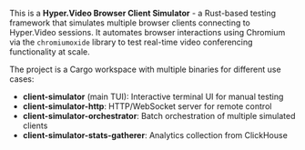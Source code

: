 This is a **Hyper.Video Browser Client Simulator** - a Rust-based testing framework that simulates multiple browser clients connecting to Hyper.Video sessions. It automates browser interactions using Chromium via the `chromiumoxide` library to test real-time video conferencing functionality at scale.

The project is a Cargo workspace with multiple binaries for different use cases:
- **client-simulator** (main TUI): Interactive terminal UI for manual testing
- **client-simulator-http**: HTTP/WebSocket server for remote control
- **client-simulator-orchestrator**: Batch orchestration of multiple simulated clients
- **client-simulator-stats-gatherer**: Analytics collection from ClickHouse
